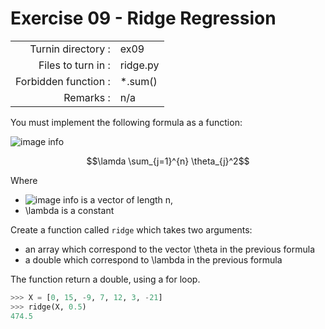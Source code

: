 # Exercise 09 - Ridge Regression

|                         |                    |
| -----------------------:| ------------------ |
|   Turnin directory :    |  ex09              |
|   Files to turn in :    |  ridge.py          |
|   Forbidden function :  |  *.sum()           |
|   Remarks :             |  n/a               |

You must implement the following formula as a function:  
  
![image info](../assets/ridge.png)

$$\lamda \sum_{j=1}^{n} \theta_{j}^2$$

Where 
- ![image info](../assets/theta.png) is a vector of length n,
- \lambda is a constant

Create a function called `ridge` which takes two arguments: 
- an array which correspond to the vector \theta in the previous formula
- a double which correspond to \lambda in the previous formula

The function return a double, using a for loop.

```python
>>> X = [0, 15, -9, 7, 12, 3, -21]
>>> ridge(X, 0.5)
474.5
```
